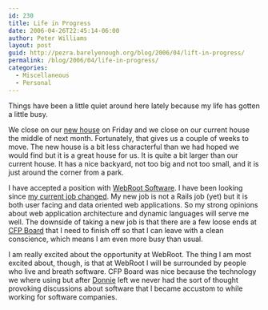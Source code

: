 ```yaml
---
id: 230
title: Life in Progress
date: 2006-04-26T22:45:14-06:00
author: Peter Williams
layout: post
guid: http://pezra.barelyenough.org/blog/2006/04/lift-in-progress/
permalink: /blog/2006/04/life-in-progress/
categories:
  - Miscellaneous
  - Personal
---
```

Things have been a little quiet around here lately because my life has gotten a little busy.

We close on our [new house](http://maps.google.com/maps?q=2765+Bethlehem+broomfield,+co&ll=39.925132,-105.019534&spn=0.00288,0.005155&t=h&om=1) on Friday and we close on our current house the middle of next month. Fortunately, that gives us a couple of weeks to move. The new house is a bit less characterful than we had hoped we would find but it is a great house for us. It is quite a bit larger than our current house. It has a nice backyard, not too big and not too small, and it is just around the corner from a park.

I have accepted a position with [WebRoot Software](http://www.webroot.com/). I have been looking since [my current job changed](http://pezra.barelyenough.org/blog/2006/03/changes-at-work/). My new job is not a Rails job (yet) but it is both user facing and data oriented web applications. So my strong opinions about web application architecture and dynamic languages will serve me well. The downside of taking a new job is that there are a few loose ends at [CFP Board](http://www.cfpboard.org) that I need to finish off so that I can leave with a clean conscience, which means I am even more busy than usual.

I am really excited about the opportunity at WebRoot. The thing I am most excited about, though, is that at WebRoot I will be surrounded by people who live and breath software. CFP Board was nice because the technology we where using but after [Donnie](http://donaldmarino.com/) left we never had the sort of thought provoking discussions about software that I became accustom to while working for software companies.